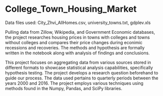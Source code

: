 # College_Town_Housing_Market

Data files used: City_Zhvi_AllHomes.csv, university_towns.txt, gdplev.xls

Pulling data from Zillow, Wikipedia, and Government Economic databases, the project researches housing prices in towns with colleges and towns without colleges and compares their price changes during econimic recessions and recoveries.  The methods and hypothesis are formally written in the notebook along with analysis of findings and conclusions.  

This project focuses on aggregating data from various sources stored in different formats to showcase statistical analysis capabilities, specifically hypothesis testing. The project develops a research question beforehand to guide our process. The data used pertains to quarterly periods between the years 2000 and 2016. The project employs various techniques using methods found in the Numpy, Pandas, and SciPy libraries.
